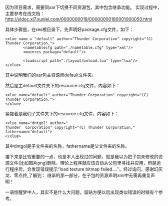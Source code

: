 因为项目需求，需要同xar下切换不同资源包，其中包含继承功能。
实现过程中，主要参考在线文档：
http://xldoc.xl7.xunlei.com/0000000018/00000000180001000050.html

具体步骤是，在res根目录下，先声明好package.cfg文件，如下：
```
<xlue name = "default" author="Thunder Corporation" copyright="(C) Thunder Corporation.">
        <nametablecfg path="./nametable.cfg" type="xml"/>
        <mainres package="default"/>

        <loadscript path="./layout/onload.lua" type="lua"/>
</xlue>
```

其中说明我们的xar包主资源师default文件夹。

然后是主default文件夹下的resource.cfg文件，内容如下：

```
<xlue name="default" author="Thunder Corporation" copyright="(C) Thunder Corporation.">
</xlue>
```

紧接着是我们子文件夹下的resource.cfg文件，内容如下：
```
<xlue name="dntgol" author="
Thunder  Corporation" copyright="(C) Thunder Corporation." fathername="default">
</xlue>
```

其中dntgol是子文件夹的名称，fathername是父文件夹的名称。

接下来是比较重要的一点，也是本人出现过的问题，就是我以为把子包未修改的资源文件(比如图片png)删除，理论上程序就应该自动从父包里寻找并应用，但是运行程序后，会发现错误提示“load texture bitmap failed....”，经过询问，感谢幻灰龙、零点终,了解到：
继承的那一部分，在子包的资源声明xml中无需再重复声明！

一语惊醒梦中人，其实不是什么大问题，留贴方便以后出现类似错误的时候有个参考。